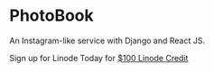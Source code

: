 # PhotoBook

An Instagram-like service with Django and React JS.

<p>Sign up for Linode Today for <a href="https://www.linode.com/lp/refer/?r=e3104a30f05cc67a5005ba8c61e22122cf208549" target="_blank">$100 Linode Credit</a></p>

